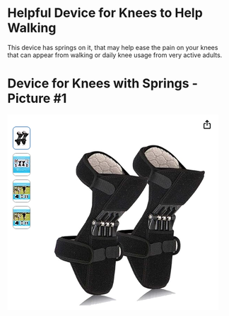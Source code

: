# Helpful Device for Knees to Help Walking 

This device has springs on it, that may help ease the pain on your knees that can appear from walking or daily knee usage from very active adults.


# Device for Knees with Springs - Picture #1
![knee device picture](https://github.com/edorejel/electrical_engineering/blob/main/3_KNEE_WALKING_ASSISTANCE_DEVICE/Screenshot%202025-04-04%20182513.png)

